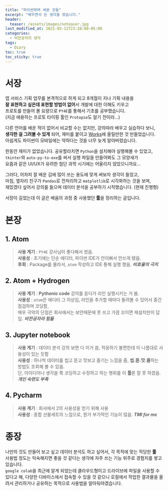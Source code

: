 ```yaml
---
title: "파이썬하며 써본 것들"
excerpt: "배우면서 든 생각을 썼습니다."
header:
  teaser: /assets/images/noteaser.jpg
last_modified_at: 2021-03-11T23:28:00-05:00
categories:
  - 비전공자의 생각
tags:
  - Diary
toc: true
toc_sticky: true
---
```


서장
=====
앱 서비스 기획 업무를 본격적으로 하게 되고 8개월이 지나 기획 내용을   
**잘 표현하고 싶은데 표현할 방법이 없어**서 개발에 대한 이해도 키우고   
프로토를 만들어 볼 요량으로 `PY4E`를 통해서 기초를 공부했습니다.  
(지금 애용하는 프로토 타이핑 툴인 `Protopie`도 알기 전이라...)

다른 언어를 배운 적이 없어서 비교할 수는 없지만, 강의따라 배우고 실습하다 보니,  
**생각한 걸 그려볼 수 있게** 되어, 재미를 붙이고
 [Works](https://nice5t.github.io/tags/PJT/)에 올릴만한 것 만들었습니다.   
아쉽게도 파이썬이 모바일에는 약하다는 것을 너무 늦게 알아버렸습니다.


한동안 재미가 없었습니다. 공유할라치면 `Python`을 설치해야 실행해볼 수 있었고,  
`tkinter`와 `auto-py-to-exe`를 써서 실행 파일을 만들어봐도 그 모양새가   
요즘과 같은 UI/UX가 유려한 첨단 과학 시기에는 어울리지 않았으니까요...  

그러다, 어차피 잘 배운 김에 많이 쓰는 용도에 맞게 써보자 생각이 들었고,  
마침, 옆자리 친구가 `Pandas`로 전처리하고 `matplotlib`로 시각화하는 것을 보며,   
재밌겠다 싶어서 강의를 들으며 데이터 분석을 공부하기 시작했습니다. (현재 진행형)

서장이 길었는데 이 글은 배움의 과정 중 사용했던 **툴**을 정리하는 글입니다.

본장
=====
## 1. Atom
>**사용 계기** : `PY4E` 강사님이 좋다해서 썼음.  
>**사용성** : 초기에는 단순 에디터, 파이썬 IDE가 안이뻐서 안쓰게 됐음.   
>**후회** : Package를 몰라서, `atom` 작성하고 IDE 통해 실행 했음.  **_비효율의 극치_**

## 2. Atom + Hydrogen
> **사용 계기** : **Pythonic code** 강의를 듣다가 라인 실행시키는 거 봄.   
>**사용성** : `atom`은 에디터 그 이상임, 라인을 추가할 때마다 돌려볼 수 있어서 중간 점검하며 코딩함,   
매우 극악의 단점은 회사에서는 보안때문에 못 쓰고 가끔 꼬이면 재설치만이 답임.  **_비전공자라 힘듦_**


## 3. Jupyter notebook
>**사용 계기** : 데이터 분석 강의 보면 다 이거 씀, 적응하기 불편한데 이 나름대로 사용성이 있는 듯함   
>**사용성** : 하나씩 데이터를 씹고 뜯고 맛보고 즐기는 느낌을 줌, **씹.뜯.맛.즐**하는 방법도 조회해 볼 수 있음.   
단, 아이디어나 생각을 쭉 코딩하고 수정하고 하는 행위를 이 **툴**론 잘 못 하겠음.  **_개인 숙련도 부족_**


## 4. Pycharm
> **사용 계기** : 회사에서 2의 사용성을 얻기 위해 사용   
> **사용성** : 종합 선물세트의 느낌으로, 뭔가 부가적인 기능이 많음.  **_TMI for me_**

종장
=====
나만의 것도 만들어 보고 싶고 데이터 분석도 하고 싶어서, 각 목적에 맞는 적당한 **툴**   
사용법 정도는 익숙해지면 좋을 것 같다는 생각에 자주 쓰는 기능 위주로 경험치를 쌓고 있습니다.   
`google colab`을 최근에 알게 되었는데 클라우드형이고 드라이브에 파일을 사용할 수 있다고 해,
다양한 디바이스에서 접속할 수 있을 것 같으니 로컬에서 작업한 결과물을 올려서 관리하거나
공유하는 목적으로 사용법을 알아둬야겠습니다.
